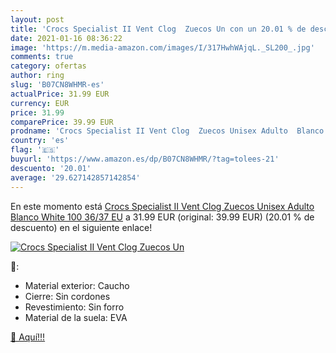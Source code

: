```yaml
---
layout: post
title: 'Crocs Specialist II Vent Clog  Zuecos Un con un 20.01 % de descuento'
date: 2021-01-16 08:36:22
image: 'https://m.media-amazon.com/images/I/317HwhWAjqL._SL200_.jpg'
comments: true
category: ofertas
author: ring
slug: 'B07CN8WHMR-es'
actualPrice: 31.99 EUR
currency: EUR
price: 31.99
comparePrice: 39.99 EUR
prodname: 'Crocs Specialist II Vent Clog  Zuecos Unisex Adulto  Blanco  White 100   36/37 EU'
country: 'es'
flag: '🇪🇸'
buyurl: 'https://www.amazon.es/dp/B07CN8WHMR/?tag=tolees-21'
descuento: '20.01'
average: '29.627142857142854'
---
```


En este momento está [Crocs Specialist II Vent Clog  Zuecos Unisex Adulto  Blanco  White 100   36/37 EU](https://www.amazon.es/dp/B07CN8WHMR/?tag=tolees-21) a 31.99 EUR (original: 39.99 EUR) (20.01 %  de descuento) en el siguiente enlace!

[![Crocs Specialist II Vent Clog  Zuecos Un](https://m.media-amazon.com/images/I/317HwhWAjqL._SL200_.jpg)](https://www.amazon.es/dp/B07CN8WHMR/?tag=tolees-21)

🔎:

- Material exterior: Caucho
- Cierre: Sin cordones
- Revestimiento: Sin forro
- Material de la suela: EVA

[🛒 Aquí!!!](https://www.amazon.es/dp/B07CN8WHMR/?tag=tolees-21)
